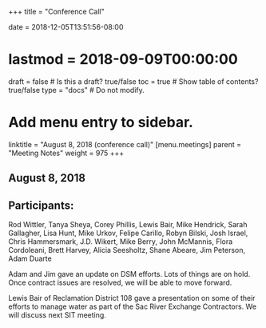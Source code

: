 +++
title = "Conference Call"

date = 2018-12-05T13:51:56-08:00
# lastmod = 2018-09-09T00:00:00

draft = false  # Is this a draft? true/false
toc = true  # Show table of contents? true/false
type = "docs"  # Do not modify.

# Add menu entry to sidebar.
linktitle = "August 8, 2018 (conference call)"
[menu.meetings]
  parent = "Meeting Notes"
  weight = 975
+++

## August 8, 2018

## Participants:
Rod Wittler, Tanya Sheya, Corey Phillis, Lewis Bair, Mike Hendrick, Sarah Gallagher, Lisa Hunt, Mike Urkov, Felipe Carillo, Robyn Bilski, Josh Israel, Chris Hammersmark, J.D. Wikert, Mike Berry, John McMannis, Flora Cordoleani, Brett Harvey, Alicia Seesholtz, Shane Abeare, Jim Peterson, Adam Duarte

Adam and Jim gave an update on DSM efforts. Lots of things are on hold. Once contract issues are resolved, we will be able to move forward.

Lewis Bair of Reclamation District 108 gave a presentation on some of their efforts to manage water as part of the Sac River Exchange Contractors. We will discuss next SIT meeting.